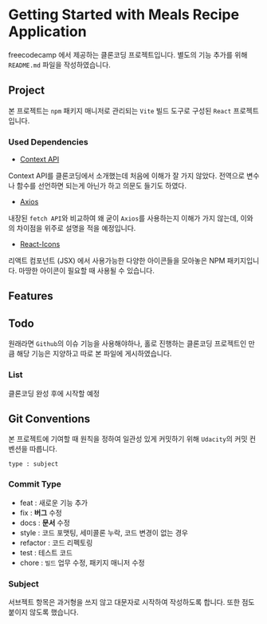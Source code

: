 # Getting Started with Meals Recipe Application

freecodecamp 에서 제공하는 클론코딩 프로젝트입니다. 별도의 기능 추가를 위해 `README.md` 파일을 작성하였습니다.

## Project

본 프로젝트는 `npm` 패키지 매니저로 관리되는 `Vite` 빌드 도구로 구성된 `React` 프로젝트입니다.

### Used Dependencies

- [Context API](https://ko.reactjs.org/docs/context.html)

Context API를 클론코딩에서 소개했는데 처음에 이해가 잘 가지 않았다. 전역으로 변수나 함수를 선언하면 되는게 아닌가 하고 의문도 들기도 하였다.

- [Axios]()

내장된 `fetch API`와 비교하여 왜 굳이 `Axios`를 사용하는지 이해가 가지 않는데, 이와의 차이점을 위주로 설명을 적을 예정입니다.

- [React-Icons](https://react-icons.github.io/react-icons/)

리액트 컴포넌트 (JSX) 에서 사용가능한 다양한 아이콘들을 모아놓은 NPM 패키지입니다. 마땅한 아이콘이 필요할 때 사용될 수 있습니다.

## Features

## Todo

원래라면 `Github`의 이슈 기능을 사용해야하나, 홀로 진행하는 클론코딩 프로젝트인 만큼 해당 기능은 지양하고 따로 본 파일에 게시하였습니다.

### List

클론코딩 완성 후에 시작할 예정

## Git Conventions

본 프로젝트에 기여할 때 원칙을 정하여 일관성 있게 커밋하기 위해 `Udacity`의 커밋 컨벤션을 따릅니다.

```
type : subject
```

### Commit Type
- feat : 새로운 기능 추가
- fix : **버그** 수정
- docs : **문서** 수정
- style : 코드 포맷팅, 세미콜론 누락, 코드 변경이 없는 경우
- refactor : 코드 리펙토링
- test : 테스트 코드
- chore : `빌드` 업무 수정, 패키지 매니저 수정

### Subject

서브젝트 항목은 과거형을 쓰지 않고 대문자로 시작하여 작성하도록 합니다. 또한 점도 붙이지 않도록 했습니다.